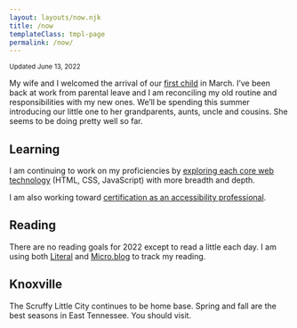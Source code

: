 ```yaml
---
layout: layouts/now.njk
title: /now
templateClass: tmpl-page
permalink: /now/
---
```


<small class="timestamp">Updated <time datetime="2022-06-13T12:23:24Z">June 13, 2022</time></small>

My wife and I welcomed the arrival of our [first child](/posts/2022-lullabies/) in March. I’ve been back at work from parental leave and I am reconciling my old routine and responsibilities with my new ones. We’ll be spending this summer introducing our little one to her grandparents, aunts, uncle and cousins. She seems to be doing pretty well so far.

## Learning

I am continuing to work on my proficiencies by [exploring each core web technology](/tags/learning) (HTML, CSS, JavaScript) with more breadth and depth.

I am also working toward [certification as an accessibility professional](https://www.accessibilityassociation.org/certification).

## Reading

There are no reading goals for 2022 except to read a little each day. I am using both [Literal](https://literal.club/nsmsn/is-reading) and <a href="https://log.nicksimson.com/categories/books/">Micro.blog</a> to track my reading.

<div id="literal-widget" handle="nsmsn" status="IS_READING" layout="list"></div>
<script src="https://literal.club/js/widget.js"></script>

## Knoxville

The Scruffy Little City continues to be home base. Spring and fall are the best seasons in East Tennessee. You should visit.

